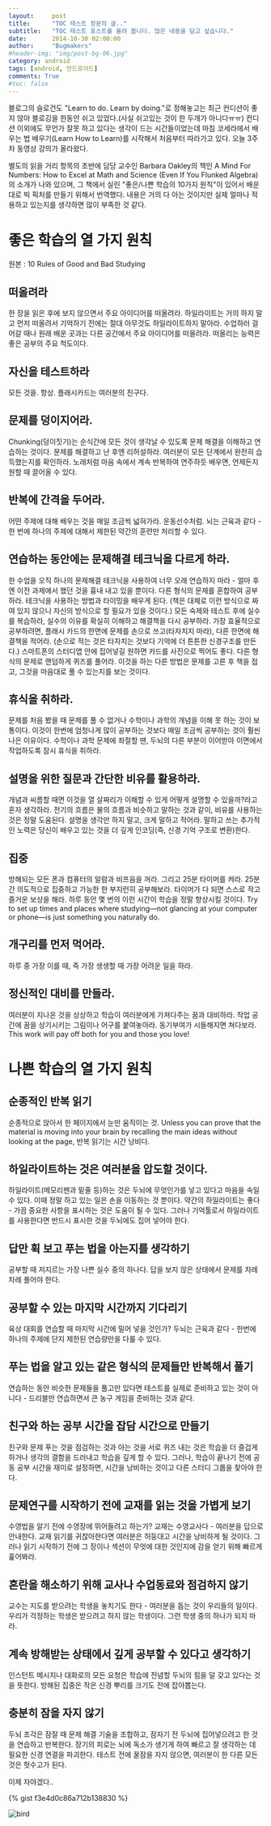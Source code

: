 ```yaml
---
layout:     post
title:      "TOC 테스트 장문의 글.."
subtitle:   "TOC 테스트 포스트를 올려 봅니다. 많은 내용을 담고 싶습니다."
date:       2014-10-30 02:00:00
author:     "Bugmakers"
#header-img: "img/post-bg-06.jpg"
category: android
tags: [android, 안드로이드]
comments: True
#toc: false
---
```


블로그의 슬로건도 "Learn to do. Learn by doing."로 정해놓고는 최근 컨디션이 좋지 않아 블로깅을 한동안 쉬고 있었다.(사실 쉬고있는 것이 한 두개가 아니다ㅠㅠ) 컨디션 이외에도 무언가 잘못 하고 있다는 생각이 드는 시간들이었는데 마침 코세라에서 배우는 법 배우기(Learn How to Learn)를 시작해서 처음부터 따라가고 있다. 오늘 3주차 동영상 강의가 올라왔다.

별도의 읽을 거리 항목의 초반에 담당 교수인 Barbara Oakley의 책인 A Mind For Numbers: How to Excel at Math and Science (Even If You Flunked Algebra)의 소개가 나와 있으며, 그 책에서 실린 "좋은/나쁜 학습의 10가지 원칙"이 있어서 배운 대로 빅 픽처를 만들기 위해서 번역했다. 내용은 거의 다 아는 것이지만 실제 얼마나 적용하고 있는지를 생각하면 많이 부족한 것 같다.

# 좋은 학습의 열 가지 원칙

원본 : 10 Rules of Good and Bad Studying

## 떠올려라

한 장을 읽은 후에 보지 않으면서 주요 아이디어를 떠올려라. 하일라이트는 거의 하지 말고 먼저 떠올려서 기억하기 전에는 절대 아무것도 하일라이트하지 말아라. 수업하러 걸어갈 때나 원래 배운 곳과는 다른 공간에서 주요 아이디어를 떠올려라. 떠올리는 능력은 좋은 공부의 주요 척도이다.

## 자신을 테스트하라

모든 것을. 항상. 플래시카드는 여러분의 친구다.

## 문제를 덩이지어라.

Chunking(덩이짓기)는 순식간에 모든 것이 생각날 수 있도록 문제 해결을 이해하고 연습하는 것이다. 문제를 해결하고 난 후엔 리허설하라. 여러분이 모든 단계에서 완전히 습득했는지를 확인하라. 노래처럼 마음 속에서 계속 반복하여 연주하듯 배우면, 언제든지 원할 때 끌어올 수 있다.

## 반복에 간격을 두어라.

어떤 주제에 대해 배우는 것을 매일 조금씩 넓혀가라. 운동선수처럼. 뇌는 근육과 같다 - 한 번에 하나의 주제에 대해서 제한된 약간의 훈련만 처리할 수 있다.

## 연습하는 동안에는 문제해결 테크닉을 다르게 하라.

한 수업을 오직 하나의 문제해결 테크닉을 사용하여 너무 오래 연습하지 마라 - 얼마 후엔 이전 과제에서 했던 것을 흉내 내고 있을 뿐이다. 다른 형식의 문제를 혼합하여 공부하라. 테크닉을 사용하는 방법과 타이밍을 배우게 된다. (책은 대체로 이런 방식으로 짜여 있지 않으니 자신의 방식으로 할 필요가 있을 것이다.) 모든 숙제와 테스트 후에 실수를 복습하라, 실수의 이유를 확실히 이해하고 해결책을 다시 공부하라. 가장 효율적으로 공부하려면, 플래시 카드의 한면에 문제를 손으로 쓰고(타자치지 마라), 다른 한면에 해결책을 적어라. (손으로 적는 것은 타자치는 것보다 기억에 더 튼튼한 신경구조를 만든다.) 스마트폰의 스터디앱 안에 집어넣길 원하면 카드를 사진으로 찍어도 좋다. 다른 형식의 문제로 랜덤하게 퀴즈를 풀어라. 이것을 하는 다른 방법은 문제를 고른 후 책을 접고, 그것을 마음대로 풀 수 있는지를 보는 것이다.

## 휴식을 취하라.

문제를 처음 봤을 때 문제를 풀 수 없거나 수학이나 과학의 개념을 이해 못 하는 것이 보통이다. 이것이 한번에 엄청나게 많이 공부하는 것보다 매일 조금씩 공부하는 것이 훨씬 나은 이유이다. 수학이나 과학 문제에 좌절할 땐, 두뇌의 다른 부분이 이어받아 이면에서 작업하도록 잠시 휴식을 취하라.

## 설명을 위한 질문과 간단한 비유를 활용하라.

개념과 씨름할 때면 이것을 열 살짜리가 이해할 수 있게 어떻게 설명할 수 있을까?라고 혼자 생각하라. 전기의 흐름은 물의 흐름과 비슷하고 말하는 것과 같이, 비유를 사용하는 것은 정말 도움된다. 설명을 생각만 하지 말고, 크게 말하고 적어라. 말하고 쓰는 추가적인 노력은 당신이 배우고 있는 것을 더 깊게 인코딩(즉, 신경 기억 구조로 변환)한다.

## 집중

방해되는 모든 폰과 컴퓨터의 알람과 비프음을 꺼라. 그리고 25분 타이머를 켜라. 25분간 의도적으로 집중하고 가능한 한 부지런히 공부해보라. 타이머가 다 되면 스스로 작고 즐거운 보상을 해라. 하루 동안 몇 번의 이런 시간이 학습을 정말 향상시킬 것이다. Try to set up times and places where studying—not glancing at your computer or phone—is just something you naturally do.

## 개구리를 먼저 먹어라.

하루 중 가장 이를 때, 즉 가장 생생할 때 가장 어려운 일을 하라.

## 정신적인 대비를 만들라.

여러분이 지나온 것을 상상하고 학습이 여러분에게 가져다주는 꿈과 대비하라. 작업 공간에 꿈을 상기시키는 그림이나 어구를 붙여놓아라. 동기부여가 시들해지면 쳐다보라. This work will pay off both for you and those you love!

# 나쁜 학습의 열 가지 원칙

## 순종적인 반복 읽기

순종적으로 앉아서 한 페이지에서 눈만 움직이는 것. Unless you can prove that the material is moving into your brain by recalling the main ideas without looking at the page, 반복 읽기는 시간 낭비다.

## 하일라이트하는 것은 여러분을 압도할 것이다.

하일라이트(메모리펜과 밑줄 등)하는 것은 두뇌에 무엇인가를 넣고 있다고 마음을 속일 수 있다. 이때 정말 하고 있는 일은 손을 이동하는 것 뿐이다. 약간의 하일라이트는 좋다 - 가끔 중요한 사항을 표시하는 것은 도움이 될 수 있다. 그러나 기억툴로서 하일라이트를 사용한다면 반드시 표시한 것을 두뇌에도 집어 넣어야 한다.

## 답만 휙 보고 푸는 법을 아는지를 생각하기

공부할 때 저지르는 가장 나쁜 실수 중의 하나다. 답을 보지 않은 상태에서 문제를 차례차례 풀어야 한다.

## 공부할 수 있는 마지막 시간까지 기다리기

육상 대회를 연습할 때 마지막 시간에 밀어 넣을 것인가? 두뇌는 근육과 같다 - 한번에 하나의 주제에 단지 제한된 연습량만을 다룰 수 있다.

## 푸는 법을 알고 있는 같은 형식의 문제들만 반복해서 풀기

연습하는 동안 비슷한 문제들을 풀고만 있다면 테스트를 실제로 준비하고 있는 것이 아니다 - 드리블만 연습하면서 큰 농구 게임을 준비하는 것과 같다.

## 친구와 하는 공부 시간을 잡담 시간으로 만들기

친구와 문제 푸는 것을 점검하는 것과 아는 것을 서로 퀴즈 내는 것은 학습을 더 즐겁게 하거나 생각의 결함을 드러내고 학습을 깊게 할 수 있다. 그러나, 학습이 끝나기 전에 공동 공부 시간을 재미로 설정하면, 시간을 낭비하는 것이고 다른 스터디 그룹을 찾아야 한다.

## 문제연구를 시작하기 전에 교재를 읽는 것을 가볍게 보기

수영법을 알기 전에 수영장에 뛰어들려고 하는가? 교재는 수영교사다 - 여러분을 답으로 안내한다. 교재 읽기를 귀찮아한다면 여러분은 허둥대고 시간을 낭비하게 될 것이다. 그러나 읽기 시작하기 전에 그 장이나 섹션이 무엇에 대한 것인지에 감을 얻기 위해 빠르게 훑어봐라.

## 혼란을 해소하기 위해 교사나 수업동료와 점검하지 않기

교수는 지도를 받으려는 학생을 놓치기도 한다 - 여러분을 돕는 것이 우리들의 일이다. 우리가 걱정하는 학생은 받으려고 하지 않는 학생이다. 그런 학생 중의 하나가 되지 마라.

## 계속 방해받는 상태에서 깊게 공부할 수 있다고 생각하기

인스턴트 메시지나 대화로의 모든 요청은 학습에 전념할 두뇌의 힘을 덜 갖고 있다는 것을 뜻한다. 방해된 집중은 작은 신경 뿌리를 크기도 전에 잡아뽑는다.

## 충분히 잠을 자지 않기

두뇌 조각은 잠잘 때 문제 해결 기술을 조합하고, 잠자기 전 두뇌에 집어넣으려고 한 것을 연습하고 반복한다. 장기의 피로는 뇌에 독소가 생기게 하여 빠르고 잘 생각하는 데 필요한 신경 연결을 파괴한다. 테스트 전에 꿀잠을 자지 않으면, 여러분이 한 다른 모든 것은 헛수고가 된다.

이제 자야겠다..

{% gist f3e4d0c86a712b138830 %}

<img src="{{ site.url }}/img/rabit.jpg" class="img-responsive" alt="bird">